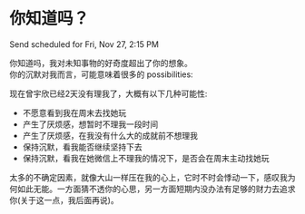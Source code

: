 # 你知道吗？

Send scheduled for Fri, Nov 27, 2:15 PM



你知道吗，我对未知事物的好奇度超出了你的想象。  
你的沉默对我而言，可能意味着很多的 possibilities:  


现在曾宇欣已经2天没有理我了，大概有以下几种可能性:‌

* 不愿意看到我在周末去找她玩
* 产生了厌烦感，想暂时不理我一段时间
* 产生了厌烦感，在我没有什么大的成就前不想理我
* 保持沉默，看我能否继续坚持下去
* 保持沉默，看我在她微信上不理我的情况下，是否会在周末主动找她玩

  
太多的不确定因素，就像大山一样压在我的心上，它时不时会悸动一下，感叹我为何如此无能。一方面猜不透你的心思，另一方面短期内没办法有足够的财力去追求你\(关于这一点，我后面再说\)。

